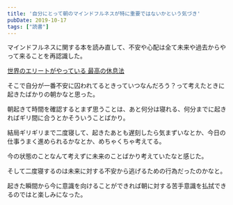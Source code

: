```yaml
---
title: '自分にとって朝のマインドフルネスが特に重要ではないかという気づき'
pubDate: 2019-10-17
tags: ["読書"]
---
```


マインドフルネスに関する本を読み直して、不安や心配は全て未来や過去からやって来ることを再認識した。

[世界のエリートがやっている 最高の休息法](https://www.diamond.co.jp/book/9784478068441.html)

そこで自分が一番不安に囚われてるときっていつなんだろう？って考えたときに起きたばかりの朝かなと思った。

朝起きて時間を確認するとまず思うことは、あと何分は寝れる、何分までに起きればギリ間に合うとかそういうことばかり。

結局ギリギリまで二度寝して、起きたあとも遅刻したら気まずいなとか、今日の仕事うまく進められるかなとか、めちゃくちゃ考えてる。

今の状態のことなんて考えずに未来のことばかり考えていたなと感じた。

そして二度寝するのは未来に対する不安から逃げるための行為だったのかなと。

起きた瞬間から今に意識を向けることができれば朝に対する苦手意識を払拭できるのではと楽しみになった。
